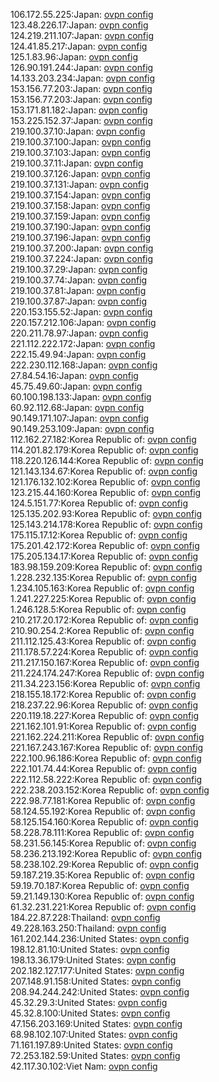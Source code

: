 106.172.55.225:Japan: [ovpn config](vpn/106_172_55_225.ovpn)  
123.48.226.17:Japan: [ovpn config](vpn/123_48_226_17.ovpn)  
124.219.211.107:Japan: [ovpn config](vpn/124_219_211_107.ovpn)  
124.41.85.217:Japan: [ovpn config](vpn/124_41_85_217.ovpn)  
125.1.83.96:Japan: [ovpn config](vpn/125_1_83_96.ovpn)  
126.90.191.244:Japan: [ovpn config](vpn/126_90_191_244.ovpn)  
14.133.203.234:Japan: [ovpn config](vpn/14_133_203_234.ovpn)  
153.156.77.203:Japan: [ovpn config](vpn/153_156_77_203.ovpn)  
153.156.77.203:Japan: [ovpn config](vpn/153_156_77_203.ovpn)  
153.171.81.182:Japan: [ovpn config](vpn/153_171_81_182.ovpn)  
153.225.152.37:Japan: [ovpn config](vpn/153_225_152_37.ovpn)  
219.100.37.10:Japan: [ovpn config](vpn/219_100_37_10.ovpn)  
219.100.37.100:Japan: [ovpn config](vpn/219_100_37_100.ovpn)  
219.100.37.103:Japan: [ovpn config](vpn/219_100_37_103.ovpn)  
219.100.37.11:Japan: [ovpn config](vpn/219_100_37_11.ovpn)  
219.100.37.126:Japan: [ovpn config](vpn/219_100_37_126.ovpn)  
219.100.37.131:Japan: [ovpn config](vpn/219_100_37_131.ovpn)  
219.100.37.154:Japan: [ovpn config](vpn/219_100_37_154.ovpn)  
219.100.37.158:Japan: [ovpn config](vpn/219_100_37_158.ovpn)  
219.100.37.159:Japan: [ovpn config](vpn/219_100_37_159.ovpn)  
219.100.37.190:Japan: [ovpn config](vpn/219_100_37_190.ovpn)  
219.100.37.196:Japan: [ovpn config](vpn/219_100_37_196.ovpn)  
219.100.37.200:Japan: [ovpn config](vpn/219_100_37_200.ovpn)  
219.100.37.224:Japan: [ovpn config](vpn/219_100_37_224.ovpn)  
219.100.37.29:Japan: [ovpn config](vpn/219_100_37_29.ovpn)  
219.100.37.74:Japan: [ovpn config](vpn/219_100_37_74.ovpn)  
219.100.37.81:Japan: [ovpn config](vpn/219_100_37_81.ovpn)  
219.100.37.87:Japan: [ovpn config](vpn/219_100_37_87.ovpn)  
220.153.155.52:Japan: [ovpn config](vpn/220_153_155_52.ovpn)  
220.157.212.106:Japan: [ovpn config](vpn/220_157_212_106.ovpn)  
220.211.78.97:Japan: [ovpn config](vpn/220_211_78_97.ovpn)  
221.112.222.172:Japan: [ovpn config](vpn/221_112_222_172.ovpn)  
222.15.49.94:Japan: [ovpn config](vpn/222_15_49_94.ovpn)  
222.230.112.168:Japan: [ovpn config](vpn/222_230_112_168.ovpn)  
27.84.54.16:Japan: [ovpn config](vpn/27_84_54_16.ovpn)  
45.75.49.60:Japan: [ovpn config](vpn/45_75_49_60.ovpn)  
60.100.198.133:Japan: [ovpn config](vpn/60_100_198_133.ovpn)  
60.92.112.68:Japan: [ovpn config](vpn/60_92_112_68.ovpn)  
90.149.171.107:Japan: [ovpn config](vpn/90_149_171_107.ovpn)  
90.149.253.109:Japan: [ovpn config](vpn/90_149_253_109.ovpn)  
112.162.27.182:Korea Republic of: [ovpn config](vpn/112_162_27_182.ovpn)  
114.201.82.179:Korea Republic of: [ovpn config](vpn/114_201_82_179.ovpn)  
118.220.126.144:Korea Republic of: [ovpn config](vpn/118_220_126_144.ovpn)  
121.143.134.67:Korea Republic of: [ovpn config](vpn/121_143_134_67.ovpn)  
121.176.132.102:Korea Republic of: [ovpn config](vpn/121_176_132_102.ovpn)  
123.215.44.160:Korea Republic of: [ovpn config](vpn/123_215_44_160.ovpn)  
124.5.151.77:Korea Republic of: [ovpn config](vpn/124_5_151_77.ovpn)  
125.135.202.93:Korea Republic of: [ovpn config](vpn/125_135_202_93.ovpn)  
125.143.214.178:Korea Republic of: [ovpn config](vpn/125_143_214_178.ovpn)  
175.115.17.12:Korea Republic of: [ovpn config](vpn/175_115_17_12.ovpn)  
175.201.42.172:Korea Republic of: [ovpn config](vpn/175_201_42_172.ovpn)  
175.205.134.17:Korea Republic of: [ovpn config](vpn/175_205_134_17.ovpn)  
183.98.159.209:Korea Republic of: [ovpn config](vpn/183_98_159_209.ovpn)  
1.228.232.135:Korea Republic of: [ovpn config](vpn/1_228_232_135.ovpn)  
1.234.105.163:Korea Republic of: [ovpn config](vpn/1_234_105_163.ovpn)  
1.241.227.225:Korea Republic of: [ovpn config](vpn/1_241_227_225.ovpn)  
1.246.128.5:Korea Republic of: [ovpn config](vpn/1_246_128_5.ovpn)  
210.217.20.172:Korea Republic of: [ovpn config](vpn/210_217_20_172.ovpn)  
210.90.254.2:Korea Republic of: [ovpn config](vpn/210_90_254_2.ovpn)  
211.112.125.43:Korea Republic of: [ovpn config](vpn/211_112_125_43.ovpn)  
211.178.57.224:Korea Republic of: [ovpn config](vpn/211_178_57_224.ovpn)  
211.217.150.167:Korea Republic of: [ovpn config](vpn/211_217_150_167.ovpn)  
211.224.174.247:Korea Republic of: [ovpn config](vpn/211_224_174_247.ovpn)  
211.34.223.156:Korea Republic of: [ovpn config](vpn/211_34_223_156.ovpn)  
218.155.18.172:Korea Republic of: [ovpn config](vpn/218_155_18_172.ovpn)  
218.237.22.96:Korea Republic of: [ovpn config](vpn/218_237_22_96.ovpn)  
220.119.18.227:Korea Republic of: [ovpn config](vpn/220_119_18_227.ovpn)  
221.162.101.91:Korea Republic of: [ovpn config](vpn/221_162_101_91.ovpn)  
221.162.224.211:Korea Republic of: [ovpn config](vpn/221_162_224_211.ovpn)  
221.167.243.167:Korea Republic of: [ovpn config](vpn/221_167_243_167.ovpn)  
222.100.96.186:Korea Republic of: [ovpn config](vpn/222_100_96_186.ovpn)  
222.101.74.44:Korea Republic of: [ovpn config](vpn/222_101_74_44.ovpn)  
222.112.58.222:Korea Republic of: [ovpn config](vpn/222_112_58_222.ovpn)  
222.238.203.152:Korea Republic of: [ovpn config](vpn/222_238_203_152.ovpn)  
222.98.77.181:Korea Republic of: [ovpn config](vpn/222_98_77_181.ovpn)  
58.124.55.192:Korea Republic of: [ovpn config](vpn/58_124_55_192.ovpn)  
58.125.154.160:Korea Republic of: [ovpn config](vpn/58_125_154_160.ovpn)  
58.228.78.111:Korea Republic of: [ovpn config](vpn/58_228_78_111.ovpn)  
58.231.56.145:Korea Republic of: [ovpn config](vpn/58_231_56_145.ovpn)  
58.236.213.192:Korea Republic of: [ovpn config](vpn/58_236_213_192.ovpn)  
58.238.102.29:Korea Republic of: [ovpn config](vpn/58_238_102_29.ovpn)  
59.187.219.35:Korea Republic of: [ovpn config](vpn/59_187_219_35.ovpn)  
59.19.70.187:Korea Republic of: [ovpn config](vpn/59_19_70_187.ovpn)  
59.21.149.130:Korea Republic of: [ovpn config](vpn/59_21_149_130.ovpn)  
61.32.231.221:Korea Republic of: [ovpn config](vpn/61_32_231_221.ovpn)  
184.22.87.228:Thailand: [ovpn config](vpn/184_22_87_228.ovpn)  
49.228.163.250:Thailand: [ovpn config](vpn/49_228_163_250.ovpn)  
161.202.144.236:United States: [ovpn config](vpn/161_202_144_236.ovpn)  
198.12.81.10:United States: [ovpn config](vpn/198_12_81_10.ovpn)  
198.13.36.179:United States: [ovpn config](vpn/198_13_36_179.ovpn)  
202.182.127.177:United States: [ovpn config](vpn/202_182_127_177.ovpn)  
207.148.91.158:United States: [ovpn config](vpn/207_148_91_158.ovpn)  
208.94.244.242:United States: [ovpn config](vpn/208_94_244_242.ovpn)  
45.32.29.3:United States: [ovpn config](vpn/45_32_29_3.ovpn)  
45.32.8.100:United States: [ovpn config](vpn/45_32_8_100.ovpn)  
47.156.203.169:United States: [ovpn config](vpn/47_156_203_169.ovpn)  
68.98.102.107:United States: [ovpn config](vpn/68_98_102_107.ovpn)  
71.161.197.89:United States: [ovpn config](vpn/71_161_197_89.ovpn)  
72.253.182.59:United States: [ovpn config](vpn/72_253_182_59.ovpn)  
42.117.30.102:Viet Nam: [ovpn config](vpn/42_117_30_102.ovpn)  
